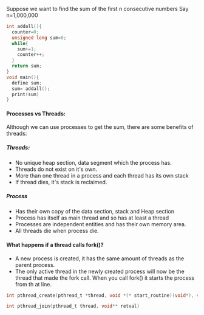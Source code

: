 Suppose we want to find the sum of the first n consecutive numbers
Say n=1,000,000

```c
int addall(){
  counter=0;
  unsigned long sum=0;
  while{
    sum+=1;
    counter++;
  }
  return sum;
}
void main(){
  define sum;
  sum= addall();
  print(sum)
}
```

#### Processes vs Threads:

Although we can use processes to get the sum, there are some benefits of threads:

##### Threads:

- No unique heap section, data segment which the process has.
- Threads do not exist on it's own.
- More than one thread in a process and each thread has its own stack
- If thread dies, it's stack is reclaimed.

##### Process

- Has their own copy of the data section, stack and Heap section
- Process has itself as main thread and so has at least a thread
- Processes are independent entities and has their own memory area.
- All threads die when process die.

#### What happens if a thread calls fork()?

- A new process is created, it has the same amount of threads as the parent process.
- The only active thread in the newly created process will now be the thread that made the fork call. When you call fork() it starts the process from th at line.

```c
int pthread_create(pthread_t *thread, void *(* start_routine)(void*), void *arg);

int pthread_join(pthread_t thread, void** retval)
```

